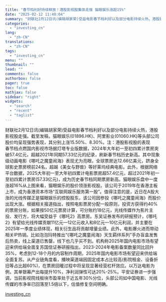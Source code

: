 ```yaml
---
title: "春节档利好持续释放！港股影视股集体走强 猫眼娱乐涨超15%"
date: "2025-02-12 11:40:04"
summary: "财联社2月12日讯(编辑胡家荣)受益电影春节档利好以及部分电影持续火热，港股影视股走强。截至发稿，..."
categories:
  - "investing_cn"
lang:
  - "zh-CN"
translations:
  - "zh-CN"
tags:
  - "investing_cn"
menu: ""
thumbnail: ""
lead: ""
comments: false
authorbox: false
pager: true
toc: false
mathjax: false
sidebar: "right"
widgets:
  - "search"
  - "recent"
  - "taglist"
---
```


财联社2月12日讯(编辑胡家荣)受益电影春节档利好以及部分电影持续火热，港股影视股走强。截至发稿，猫眼娱乐(01896.HK)、阿里影业(01060.HK)等头部公司股价均呈现强势表现，其分别上涨15.50%、8.30%。注：港股影视股的表现  
春节档点燃国内影视市场据灯塔专业版数据，2024年大年初一至初四累计票房突破57.4亿元，超越2021年同期57.33亿元的纪录，刷新春节档历史新高。其中现象级动画电影《哪吒之魔童闹海》表现尤为亮眼，全球票房达12.66亿美元，跻身全球影史票房榜前24名，超越《美女与野兽》等好莱坞经典电影。此外，根据网络平台数据，2025大年初一至大年初四累计电影票房超57.4亿元，超过2021年初一至初四累计票房(57.33亿元)，成为历史春节档同期票房新高。猫眼娱乐盘中一度涨超16%从上图来看，猫眼娱乐的股价领涨影视股。该公司于2019年在香港主板上市，成为香港资本市场“互联网娱乐服务第一股”‌。值得注意的是，近日在A股大涨的光线传媒正是猫眼娱乐的控股股东，该公司因参投《哪吒之魔童闹海》而股价出现大涨。根据相关报道指出，按照电影票房分配一般原则，投资方获得约40%的票房分账，如果按50亿元票房计算，可分账约18亿元，光线传媒作为影片主投、发行方，将大幅受益于《哪吒2》高票房。东吴证券发布的研报预计，《哪吒2》有望给光线传媒贡献11亿元—12亿元收入和8亿元—10亿元利润，并主要在2025年一季度业绩体现，相关衍生品将贡献增量业绩。此外，电影爆火进而带动相关IP热销。比如泡泡玛特推出“《哪吒之魔童闹海》天生羁绊系列”手办盲盒发售后热卖，线上渠道已售罄，线下也几乎买不到。机构称2025年国内电影市场有望迎来供给端全面复苏国信证券研报指出，2023-2024年电影备案数量同比回升35%，考虑到12-18个月的内容制作周期，2025年国内电影市场有望迎来供给端全面复苏。从产业链角度看，播映渠道端因固定成本占比较高(影院租金、设备折旧等占比超60%)，在票房回暖过程中将呈现显著经营杠杆效应。以万达电影为例，其单银幕产出每提升10%，净利润弹性可达20%-25%。平安证券进一步强调，当前影视院线板块市盈率处于近五年30%分位，头部公司如中国电影、光线传媒的市净率已回落至1.5倍以下，估值修复空间明确。

[investing_cn](https://cn.investing.com/news/stock-market-news/article-2667253)
